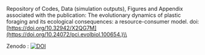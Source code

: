 Repository of Codes, Data (simulation outputs), Figures and Appendix associated with the publication: The evolutionary dynamics of plastic foraging and its ecological consequences: a resource-consumer model.
doi: [https://doi.org/10.32942/X2QG7M](https://doi.org/10.24072/pci.evolbiol.100654.)\\

Zenodo : [![DOI](https://zenodo.org/badge/481122645.svg)](https://zenodo.org/badge/latestdoi/481122645)
